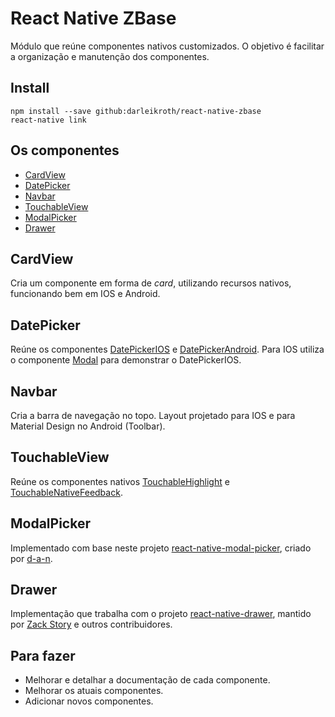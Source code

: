 # React Native ZBase

Módulo que reúne componentes nativos customizados. O objetivo é facilitar a organização e manutenção dos componentes.

## Install

```
npm install --save github:darleikroth/react-native-zbase
react-native link
```

## Os componentes

- [CardView](#cardview)
- [DatePicker](#datepicker)
- [Navbar](#navbar)
- [TouchableView](#touchableview)
- [ModalPicker](#modalpicker)
- [Drawer](#drawer)

## CardView

Cria um componente em forma de *card*, utilizando recursos nativos, funcionando bem em IOS e Android.

## DatePicker

Reúne os componentes [DatePickerIOS](https://facebook.github.io/react-native/docs/datepickerios.html#datepickerios) e [DatePickerAndroid](https://facebook.github.io/react-native/docs/datepickerandroid.html#datepickerandroid). Para IOS utiliza o componente [Modal](https://facebook.github.io/react-native/docs/modal.html#modal) para demonstrar o DatePickerIOS.

## Navbar

Cria a barra de navegação no topo. Layout projetado para IOS e para Material Design no Android (Toolbar).

## TouchableView

Reúne os componentes nativos [TouchableHighlight](https://facebook.github.io/react-native/docs/touchablehighlight.html#touchablehighlight) e [TouchableNativeFeedback](https://facebook.github.io/react-native/docs/touchablenativefeedback.html#touchablenativefeedback).

## ModalPicker

Implementado com base neste projeto [react-native-modal-picker](https://github.com/d-a-n/react-native-modal-picker), criado por [d-a-n](https://github.com/d-a-n).

## Drawer

Implementação que trabalha com o projeto [react-native-drawer](https://github.com/root-two/react-native-drawer), mantido por [Zack Story](https://github.com/rt2zz) e outros contribuidores.

## Para fazer

- Melhorar e detalhar a documentação de cada componente.
- Melhorar os atuais componentes.
- Adicionar novos componentes.
